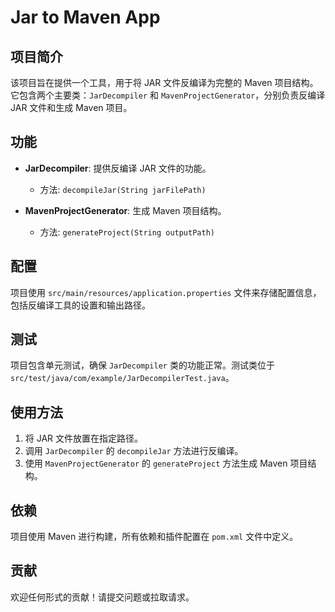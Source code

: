 # Jar to Maven App

## 项目简介
该项目旨在提供一个工具，用于将 JAR 文件反编译为完整的 Maven 项目结构。它包含两个主要类：`JarDecompiler` 和 `MavenProjectGenerator`，分别负责反编译 JAR 文件和生成 Maven 项目。

## 功能
- **JarDecompiler**: 提供反编译 JAR 文件的功能。
  - 方法: `decompileJar(String jarFilePath)`

- **MavenProjectGenerator**: 生成 Maven 项目结构。
  - 方法: `generateProject(String outputPath)`

## 配置
项目使用 `src/main/resources/application.properties` 文件来存储配置信息，包括反编译工具的设置和输出路径。

## 测试
项目包含单元测试，确保 `JarDecompiler` 类的功能正常。测试类位于 `src/test/java/com/example/JarDecompilerTest.java`。

## 使用方法
1. 将 JAR 文件放置在指定路径。
2. 调用 `JarDecompiler` 的 `decompileJar` 方法进行反编译。
3. 使用 `MavenProjectGenerator` 的 `generateProject` 方法生成 Maven 项目结构。

## 依赖
项目使用 Maven 进行构建，所有依赖和插件配置在 `pom.xml` 文件中定义。

## 贡献
欢迎任何形式的贡献！请提交问题或拉取请求。